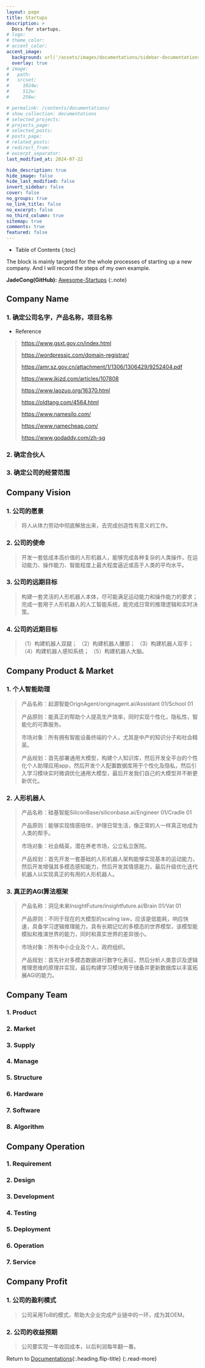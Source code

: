 ```yaml
---
layout: page
title: Startups
description: >
  Docs for startups.
# logo:
# theme_color:
# accent_color:
accent_image:
  background: url('/assets/images/documentations/sidebar-documentations.jpg') center/cover
  overlay: true
# image:
#   path:
#   srcset:
#     1024w:
#     512w:
#     256w:

# permalink: /contents/documentations/
# show_collection: documentations
# selected_projects:
# projects_page:
# selected_posts:
# posts_page:
# related_posts:
# redirect_from:
# excerpt_separator:
last_modified_at: 2024-07-22

hide_description: true
hide_image: false
hide_last_modified: false
invert_sidebar: false
cover: false
no_groups: true
no_link_title: false
no_excerpt: false
no_third_column: true
sitemap: true
comments: true
featured: false
---
```


- Table of Contents
{:toc}

The block is mainly targeted for the whole processes of starting up a new company. And I will record the steps of my own example.

**JadeCong(GitHub):** [Awesome-Startups](https://github.com/JadeCong/Awesome-Startups)
{:.note}

## Company Name

### 1. 确定公司名字，产品名称，项目名称
- Reference
> https://www.gsxt.gov.cn/index.html
> 
> https://wordpressjc.com/domain-registrar/
> 
> https://amr.sz.gov.cn/attachment/1/1306/1306429/9252404.pdf
> 
> https://www.ikjzd.com/articles/107808
> 
> https://www.laozuo.org/16370.html
> 
> https://oldtang.com/4564.html
> 
> https://www.namesilo.com/
> 
> https://www.namecheap.com/
> 
> https://www.godaddy.com/zh-sg

### 2. 确定合伙人

### 3. 确定公司的经营范围

## Company Vision

### 1. 公司的愿景
> 将人从体力劳动中彻底解放出来，去完成创造性有意义的工作。

### 2. 公司的使命
> 开发一套低成本高价值的人形机器人，能够完成各种复杂的人类操作，在运动能力、操作能力、智能程度上最大程度逼近或高于人类的平均水平。

### 3. 公司的远期目标
> 构建一套灵活的人形机器人本体，尽可能满足运动能力和操作能力的要求；完成一套用于人形机器人的人工智能系统，能完成日常的推理逻辑和实时决策。

### 4. 公司的近期目标
> （1）构建机器人双腿；
> （2）构建机器人腰部；
> （3）构建机器人双手；
> （4）构建机器人感知系统；
> （5）构建机器人大脑。

## Company Product & Market

### 1. 个人智能助理
> 产品名称：起源智能OrignAgent/originagent.ai/Assistant 01/School 01
> 
> 产品原则：能真正的帮助个人提高生产效率，同时实现个性化，隐私性，智能化的可靠服务。
> 
> 市场对象：所有拥有智能设备终端的个人，尤其是中产的知识分子和社会精英。
> 
> 产品规划：首先部署通用大模型，构建个人知识库，然后开发全平台的个性化个人助理应用app，然后开发个人配置数据库用于个性化及隐私，然后引入学习模块实时微调优化通用大模型，最后开发我们自己的大模型并不断更新优化。

### 2. 人形机器人
> 产品名称：硅基智能SiliconBase/siliconbase.ai/Engineer 01/Cradle 01
> 
> 产品原则：能够实现情感陪伴，护理日常生活，像正常的人一样真正地成为人类的帮手。
> 
> 市场对象：社会精英，潜在养老市场，公立私立医院。
> 
> 产品规划：首先开发一套基础的人形机器人架构能够实现基本的运动能力，然后开发增强其多模态感知能力，然后开发其情感能力，最后升级优化迭代机器人以实现真正的有用的人形机器人。

### 3. 真正的AGI算法框架
> 产品名称：洞见未来InsightFuture/insightfuture.ai/Brain 01/Vat 01
> 
> 产品原则：不同于现在的大模型的scaling law，应该是低能耗，响应快速，具备学习逻辑推理能力，具有长期记忆的多模态的世界模型，该模型能模拟和推演世界的能力，同时和真实世界的差异很小。
> 
> 市场对象：所有中小企业及个人，政府组织。
> 
> 产品规划：首先针对多模态数据进行数字化表征，然后分析人类意识及逻辑推理思维的原理并实现，最后构建学习模块用于储备并更新数据库以丰富拓展AGI的能力。

## Company Team

### 1. Product

### 2. Market

### 3. Supply

### 4. Manage

### 5. Structure

### 6. Hardware

### 7. Software

### 8. Algorithm

## Company Operation

### 1. Requirement

### 2. Design

### 3. Development

### 4. Testing

### 5. Deployment

### 6. Operation

### 7. Service

## Company Profit

### 1. 公司的盈利模式
> 公司采用ToB的模式，帮助大企业完成产业链中的一环，成为其OEM。

### 2. 公司的收益预期
> 公司要实现一年收回成本，以后利润每年翻一番。

Return to [Documentations](index.md){:.heading.flip-title}
{:.read-more}
